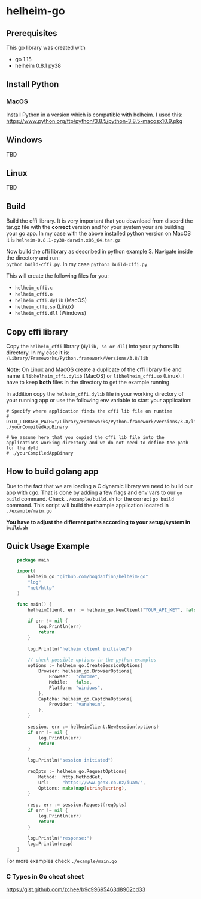 # helheim-go

## Prerequisites
This go library was created with
* go 1.15 
* helheim 0.8.1 py38

## Install Python

### MacOS
Install Python in a version which is compatible with helheim.
I used this: https://www.python.org/ftp/python/3.8.5/python-3.8.5-macosx10.9.pkg

## Windows
TBD

## Linux
TBD

## Build 
Build the cffi library. It is very important that you download from discord the tar.gz file with the **correct** version and for your system your are building your go app.
In my case with the above installed python version on MacOS it is `helheim-0.8.1-py38-darwin.x86_64.tar.gz`

Now build the cffi library as described in python example 3. Navigate inside the directory and run:  
`python build-cffi.py`. In my case `python3 build-cffi.py`

This will create the following files for you:
* `helheim_cffi.c`
* `helheim_cffi.o`
* `helheim_cffi.dylib` (MacOS)
* `helheim_cffi.so` (Linux)
* `helheim_cffi.dll` (Windows)

## Copy cffi library
Copy the `helheim_cffi` library (`dylib, so or dll`) into your pythons lib directory.
In my case it is: `/Library/Frameworks/Python.framework/Versions/3.8/lib`

**Note:** On Linux and MacOS create a duplicate of the cffi library file and name it `libhelheim_cffi.dylib` (MacOS) or `libhelheim_cffi.so` (Linux). I have to keep **both** files in the directory to get the example running.

In addition copy the `helheim_cffi.dylib` file in your working directory of your running app or use the following env variable to start your application:
```
# Specify where application finds the cffi lib file on runtime
# DYLD_LIBRARY_PATH="/Library/Frameworks/Python.framework/Versions/3.8/lib" ./yourCompiledAppBinary

# We assume here that you copied the cffi lib file into the applications working directory and we do not need to define the path for the dyld
# ./yourCompiledAppBinary
```

## How to build golang app
Due to the fact that we are loading a C dynamic library we need to build our app with cgo.
That is done by adding a few flags and env vars to our `go build` command.
Check `./example/build.sh` for the correct `go build` command. This script will build the example application located in `./example/main.go`

**You have to adjust the different paths according to your setup/system in `build.sh`**

## Quick Usage Example
```go
    package main
    
    import(
		helheim_go "github.com/bogdanfinn/helheim-go"
        "log"
        "net/http"
    )

    func main() {
        helheimClient, err := helheim_go.NewClient("YOUR_API_KEY", false, nil)
        
        if err != nil {
            log.Println(err)
            return
        }
        
        log.Println("helheim client initiated")
        
        // check possible options in the python examples
        options := helheim_go.CreateSessionOptions{
            Browser: helheim_go.BrowserOptions{
                Browser:  "chrome",
                Mobile:   false,
                Platform: "windows",
            },
            Captcha: helheim_go.CaptchaOptions{
                Provider: "vanaheim",
            },
        }
        
        session, err := helheimClient.NewSession(options)
        if err != nil {
            log.Println(err)
            return
        }
        
        log.Println("session initiated")
        
        reqOpts := helheim_go.RequestOptions{
            Method:  http.MethodGet,
            Url:     "https://www.genx.co.nz/iuam/",
            Options: make(map[string]string),
        }
        
        resp, err := session.Request(reqOpts)
        if err != nil {
            log.Println(err)
            return
        }
    
        log.Println("response:")
        log.Println(resp)
	}
```
For more examples check `./example/main.go`

### C Types in Go cheat sheet
https://gist.github.com/zchee/b9c99695463d8902cd33